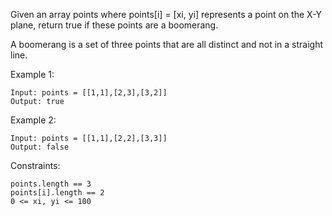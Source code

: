 Given an array points where points[i] = [xi, yi] represents a point on the X-Y plane, return true if these points are a boomerang.

A boomerang is a set of three points that are all distinct and not in a straight line.

Example 1:

    Input: points = [[1,1],[2,3],[3,2]]
    Output: true

Example 2:

    Input: points = [[1,1],[2,2],[3,3]]
    Output: false

Constraints:

    points.length == 3
    points[i].length == 2
    0 <= xi, yi <= 100
